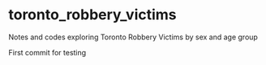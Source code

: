 # toronto_robbery_victims
Notes and codes exploring Toronto Robbery Victims by sex and age group

First commit for testing